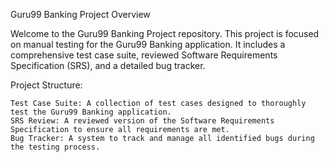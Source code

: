 Guru99 Banking Project
Overview

Welcome to the Guru99 Banking Project repository. This project is focused on manual testing for the Guru99 Banking application. It includes a comprehensive test case suite, reviewed Software Requirements Specification (SRS), and a detailed bug tracker.

Project Structure:

    Test Case Suite: A collection of test cases designed to thoroughly test the Guru99 Banking application.
    SRS Review: A reviewed version of the Software Requirements Specification to ensure all requirements are met.
    Bug Tracker: A system to track and manage all identified bugs during the testing process.
